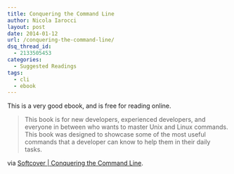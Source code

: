 ```yaml
---
title: Conquering the Command Line
author: Nicola Iarocci
layout: post
date: 2014-01-12
url: /conquering-the-command-line/
dsq_thread_id:
  - 2133505453
categories:
  - Suggested Readings
tags:
  - cli
  - ebook
---
```

This is a very good ebook, and is free for reading online.

> This book is for new developers, experienced developers, and everyone in between who wants to master Unix and Linux commands. This book was designed to showcase some of the most useful commands that a developer can know to help them in their daily tasks.

via [Softcover | Conquering the Command Line][1].

 [1]: http://conqueringthecommandline.com/book/frontmatter#preface
